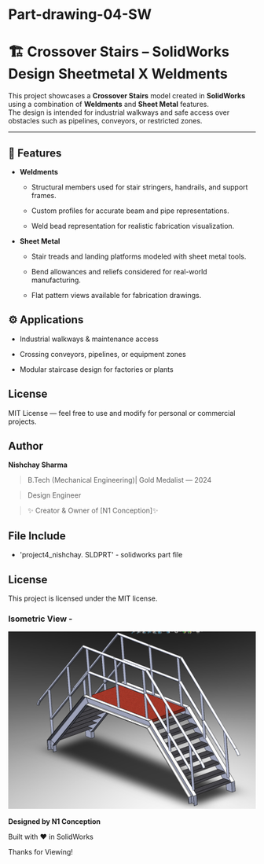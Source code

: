 # Part-drawing-04-SW


# 🏗️ Crossover Stairs – SolidWorks Design Sheetmetal X Weldments

This project showcases a **Crossover Stairs** model created in **SolidWorks** using a combination of **Weldments** and **Sheet Metal** features.  
The design is intended for industrial walkways and safe access over obstacles such as pipelines, conveyors, or restricted zones.

---

## 🔹 Features

- **Weldments**

  - Structural members used for stair stringers, handrails, and support frames.

  - Custom profiles for accurate beam and pipe representations.

  - Weld bead representation for realistic fabrication visualization.

- **Sheet Metal**

  - Stair treads and landing platforms modeled with sheet metal tools.

  - Bend allowances and reliefs considered for real-world manufacturing.

  - Flat pattern views available for fabrication drawings.



## ⚙️ Applications

- Industrial walkways & maintenance access

- Crossing conveyors, pipelines, or equipment zones

- Modular staircase design for factories or plants

  

## License
MIT License — feel free to use and modify for personal or commercial projects.



## Author


**Nishchay Sharma** 

>B.Tech (Mechanical Engineering)| Gold Medalist — 2024

>Design Engineer
 
>✨ Creator & Owner of [N1 Conception]✨  



## File Include
- 'project4_nishchay.  SLDPRT' -
solidworks part file

## License
This project is licensed under the MIT license.


### Isometric View -
![Isometric View ](part1a.png)





**Designed by N1 Conception** 
 
Built with ❤️ in SolidWorks

Thanks for Viewing!